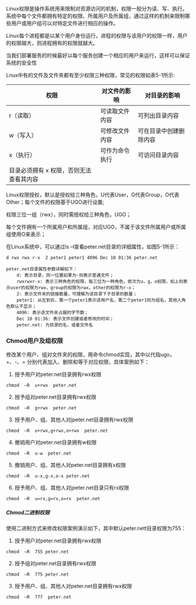 Linux权限是操作系统用来限制对资源访问的机制，权限一般分为读、写、执行。系统中每个文件都拥有特定的权限、所属用户及所属组，通过这样的机制来限制哪些用户或用户组可以对特定文件进行相应的操作。

Linux每个进程都是以某个用户身份运行，进程的权限与该用户的权限一样，用户的权限越大，则进程拥有的权限就越大。

当我们部署服务的时候最好以每个服务创建一个相应的用户来运行，这样可以保证系统的安全性

Lnux中有的文件及文件夹都有至少权限三种权限，常见的权限如表5-1所示:

| 权限                                    | 对文件的影响   | 对目录的影响           |
| --------------------------------------- | -------------- | ---------------------- |
| r（读取）                               | 可读取文件内容 | 可列出目录内容         |
| w（写入）                               | 可修改文件内容 | 可在目录中创建删除内容 |
| x（执行）                               | 可作为命令执行 | 可访问目录内容         |
| 目录必须拥有 x 权限，否则无法查看其内容 |                |                        |

Linux权限授权，默认是授权给三种角色，U代表User，G代表Group，O代表Other；每个文件的权限基于UGO进行设置;

权限三位一组（rwx），同时需授权给三种角色，UGO；

每个文件拥有一个所属用户和所属组，对应UGO，不属于该文件所属用户或所属组使用O来表示；

在Linux系统中，可以通过ls –l查看peter.net目录的详细属性，如图5-1所示：

```
d rwx rwx r-x  2 peter1 peter1 4096 Dec 10 01:36 peter.net

peter.net目录属性参数详解如下：
	d: 表示目录，同一位置如果为-则表示普通文件；
	rwxrwxr-x: 表示三种角色的权限，每三位为一种角色，依次为u，g，o权限，如上则表示user的权限为rwx，group的权限为rwx，other的权限为r-x；
	2: 表示文件夹的链接数量，可理解为该目录下子目录的数量；
	peter1: 从左到右，第一个peter1表示该用户名，第二个peter1则为组名，其他人角色默认不显示；
	4096: 表示该文件夹占据的字节数；
	Dec 10 01:36: 表示文件创建或者修改的时间；
	peter.net: 为目录的名，或者文件名
```

### Chmod用户及组权限

修改某个用户、组对文件夹的权限，用命令chmod实现，其中以代指ugo，+、-、= 分别代表加入、删除和等于对应权限，具体案例如下：

1. 授予用户对peter.net目录拥有rwx权限

```
chmod  –R  u+rwx  peter.net
```

2. 授予组对peter.net目录拥有rwx权限

```
chmod  –R  g+rwx  peter.net
```

3. 授予用户、组、其他人对jpeter.net目录拥有rwx权限

```
chmod  –R  u+rwx,g+rwx,o+rwx  peter.net
```

4. 撤销用户对peter.net目录拥有w权限

```
chmod  –R  u-w  peter.net
```

5. 撤销用户、组、其他人对peter.net目录拥有x权限

```
chmod  –R  u-x,g-x,o-x peter.net
```

6. 授予用户、组、其他人对jpeter.net目录只有rx权限

```
chmod  –R  u=rx,g=rx,o=rx  peter.net
```

##### Chmod二进制权限

使用二进制方式来修改权限案例演示如下，其中默认peter.nett目录权限为755：

1. 授予用户对peter.net目录拥有rwx权限

```
chmod  –R  755 peter.net
```

2. 授予组对peter.net目录拥有rwx权限

```
chmod  –R  775 peter.net
```

3.  授予用户、组、其他人对peter.net目录拥有rwx权限

```
chmod  –R  777  peter.net
```